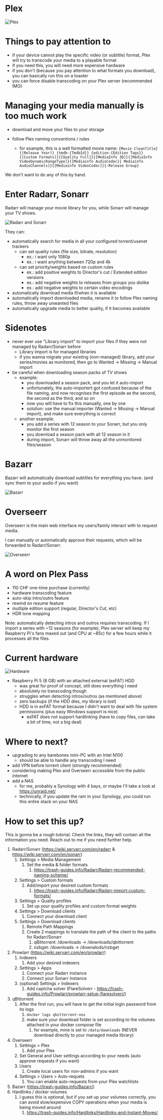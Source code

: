# Plex

![Plex](docs/images/pi-media-center-Plex.drawio.png)

# Things to pay attention to

- if your device cannot play the specific video (or subtitle) format, Plex will try to transcode your media to a playable format
- if you need this, you will need more expensive hardware
- if you don't (because you pay attention to what formats you download), you can basically run this on a toaster
- you can force disable transcoding on your Plex server (recommended IMO)

# Managing your media manually is too much work

- download and move your files to your storage

- follow Plex naming conventions / rules
  - for example, this is a well formatted movie name: `{Movie CleanTitle} {(Release Year)} {tmdb-{TmdbId}} {edition-{Edition Tags}} {[Custom Formats]}{[Quality Full]}{[MediaInfo 3D]}{[MediaInfo VideoDynamicRangeType]}{[Mediainfo AudioCodec}{ Mediainfo AudioChannels]}{[Mediainfo VideoCodec]}{-Release Group}`

We don't want to do any of this by hand.

# Enter Radarr, Sonarr

Radarr will manage your movie library for you, while Sonarr will manage your TV shows.

![Radarr and Sonarr](docs/images/pi-media-center-Radarr-and-Sonarr.drawio.png)

They can:

- automatically search for media in all your configured torrent/usenet trackers
  - can set quality rules (file size, bitrate, resolution)
    - ex.: i want only 1080p
    - ex.: i want anything between 720p and 4k
  - can set priority/weights based on custom rules
    - ex.: add positive weights to Director's cut / Extended edition versions
    - ex.: add negative weights to releases from groups you dislike
    - ex.: add negative weights to certain video encodings
- automatically download media if/when it is available
- automatically import downloaded media, rename it to follow Plex naming rules, throw away unwanted files
- automatically upgrade media to better quality, if it becomes available

# Sidenotes

- never ever use "Library import" to import your files if they were not managed by Radarr/Sonarr before
  - Library import is for managed libraries
  - if you wanna migrate your existing (non-managed) library, add your series/movies as monitored, then go to Wanted -> Missing -> Manual import
- be careful when downloading season packs of TV shows
  - example:
    - you downloaded a season pack, and you let it auto-import
    - unfortunately, the auto-importert got confused because of the file naming, and now recognises the first episode as the second, the second as the third, and so on
    - now you will have to fix this manually, one by one
    - solution: use the manual importer (Wanted -> Missing -> Manual import), and make sure everything is correct
  - another example:
    - you add a series with 12 season to your Sonarr, but you only monitor the first season
    - you download a season pack with all 12 season in it
    - during import, Sonarr will throw away all the unmonitored files/season

# Bazarr

Bazarr will automatically download subtitles for everything you have. (and sync them to your audio if you want)

![Bazarr](docs/images/pi-media-center-Bazarr.drawio.png)

# Overseerr

Overseerr is the main web interface my users/family interact with to request media.

I can manually or automatically approve their requests, which will be forwarded to Radarr/Sonarr.

![Overseerr](docs/images/pi-media-center-Overseerr.drawio.png)

# A word on Plex Pass

- 110 CHF one-time purchase (currently)
- hardware transcoding feature
- auto-skip intro/outro feature
- rewind on resume feature
- multiple edition support (regular, Director's Cut, etc)
- HDR tone mapping

Note: automatically detecting intros and outros requires transcoding. If I import a series with ~12 seasons (for example), Plex server will keep my Raspberry Pi's fans maxed out (and CPU at ~85c) for a few hours while it processes all the files.

# Current hardware

![Hardware](docs/images/hardware.png)

- Raspberry Pi 5 (8 GB) with an attached external (exFAT) HDD
  - was great for proof of concept, still does everything I need
  - absolutely no transcoding though
  - struggles when detecting intros/outros (as mentioned above)
  - zero backups (if the HDD dies, my library is lost)
  - HDD is in exFAT format because I didn't want to deal with file system permissions (plus easy Windows support is nice)
    - exFAT does not support hardlinking (have to copy files, can take a bit of time, not a big deal)

# Where to next?

- upgrading to any barebones mini-PC with an Intel N100
  - should be able to handle any transcoding I need
- add VPN before torrent client (strongly recommended)
- considering making Plex and Overseerr accessible from the public internet
- add a NAS
  - for me, probably a Synology with 4 bays, or maybe I'll take a look at https://unraid.net/
  - technically, if you update the ram in your Synology, you could run this entire stack on your NAS

# How to set this up?

This is gonna be a rough tutorial. Check the links, they will contain all the information you need. Reach out to me if you need further help.

1. Radarr/Sonarr (https://wiki.servarr.com/en/radarr & https://wiki.servarr.com/en/sonarr)
   1. Settings > Media Management
      1. Set the media & folder formats
         1. https://trash-guides.info/Radarr/Radarr-recommended-naming-scheme/
   2. Settings > Custom formats
      1. Add/import your desired custom formats
         1. https://trash-guides.info/Radarr/Radarr-import-custom-formats/
   3. Settings > Quality profiles
      1. Set up your quality profiles and custom format weights
   4. Settings > Download clients
      1. Connect your download client
   5. Settings > Download clients
      1. Remote Path Mappings
      2. Create 2 mappings to translate the path of the client to the paths for Radarr/Sonarr
         1. qBittorrent: /downloads -> /downloads/qbittorrent
         2. nzbget: /downloads -> /downalods/nzbget
2. Prowlarr (https://wiki.servarr.com/en/prowlarr)
   1. Indexers
      1. Add your desired indexers
   2. Settings > Apps
      1. Connect your Radarr instance
      2. Connect your Sonarr instance
   3. (optional) Settings > Indexers
      1. Add captcha solver (FlareSolverr - https://trash-guides.info/Prowlarr/prowlarr-setup-flaresolverr/)
3. qBittorrent
   1. After the first run, you will have to get the initial login password from its logs
      1. `docker logs qbittorrent-nox`
      2. make sure your download folder is set according to the volumes attached in your docker compose file
         1. for example, mine is set to `/data/downloads` (NEVER download directly to your managed media library)
4. Overseerr
   1. Settings > Plex
      1. Add your Plex
   2. Set General and User settings according to your needs (auto approve requests if you want)
   3. Users
      1. Create local users for non-admins if you want
   4. Settings > Users > Auto-requets
      1. You can enable auto-requests from your Plex watchlists
5. Bazarr (https://trash-guides.info/Bazarr/)
6. Hardlinks / docker volumes
   1. I guess this is optional, but if you set up your volumes correctly, you can avoid slow/expensive COPY operations when your media is being moved around
      1. https://trash-guides.info/Hardlinks/Hardlinks-and-Instant-Moves/
